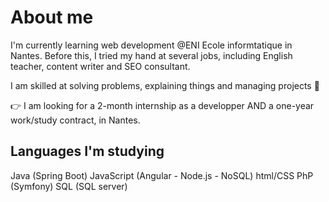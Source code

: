 # About me

I'm currently learning web development @ENI Ecole informtatique in Nantes.
Before this, I tried my hand at several jobs, including English teacher, content writer and SEO consultant.

I am skilled at solving problems, explaining things and managing projects 🙂

👉​ I am looking for a 2-month internship as a developper AND a one-year work/study contract, in Nantes.

## Languages I'm studying
Java (Spring Boot)
JavaScript (Angular - Node.js - NoSQL)
html/CSS
PhP (Symfony)
SQL (SQL server)
